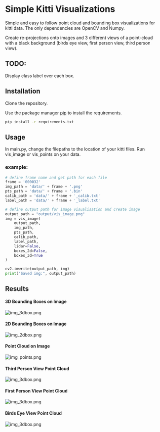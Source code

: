 # Simple Kitti Visualizations

Simple and easy to follow point cloud and bounding box visualizations for kitti data. The only dependencies are OpenCV and Numpy.

Create re-projections onto images and 3 different views of a point-cloud with  a black background (birds eye view, first person view,  third person view).
## TODO:
Display class label over each box.
## Installation
Clone the repository.

Use the package manager [pip](https://pip.pypa.io/en/stable/) to install the requirements.

```bash
pip install -r requirements.txt
```

## Usage

In main.py, change the filepaths to the location of your kitti files. Run vis_image or vis_points on your data.

### example:

``` python
# define frame name and get path for each file
frame = '000032'
img_path = 'data/' + frame + '.png'
pts_path = 'data/' + frame + '.bin'
calib_path = 'data/' + frame + '_calib.txt'
label_path = 'data/' + frame + '_label.txt'

# define output path for image visualisation and create image
output_path = "output/vis_image.png"
img = vis_image(
    output_path,
    img_path,
    pts_path,
    calib_path,
    label_path,
    lidar=False,
    boxes_2d=False,
    boxes_3d=True
)

cv2.imwrite(output_path, img)
print("Saved img:", output_path)

```
## Results

#### 3D Bounding Boxes on Image
![img_3dbox.png](output/img_3dbox.png)

#### 2D Bounding Boxes on Image
![img_2dbox.png](output/img_2dbox.png)

#### Point Cloud on Image
![img_points.png](output/img_points.png)

#### Third Person View Point Cloud
![img_3dbox.png](output/pts_TPV.png)

#### First Person View Point Cloud
![img_3dbox.png](output/pts_BEV.png)

#### Birds Eye View Point Cloud
![img_3dbox.png](output/pts_FPV.png)

